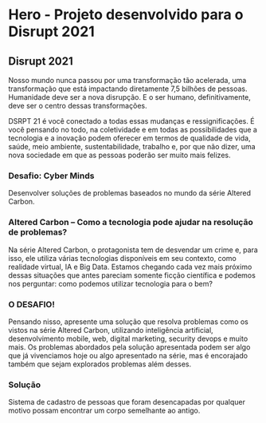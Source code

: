 # Hero - Projeto desenvolvido para o Disrupt 2021


## Disrupt 2021

Nosso mundo nunca passou por uma transformação tão acelerada, uma transformação que está impactando diretamente 7,5 bilhões de pessoas. Humanidade deve ser a nova disrupção. E o ser humano, definitivamente, deve ser o centro dessas transformações.

DSRPT 21 é você conectado a todas essas mudanças e ressignificações. É você pensando no todo, na coletividade e em todas as possibilidades que a tecnologia e a inovação podem oferecer em termos de qualidade de vida, saúde, meio ambiente, sustentabilidade, trabalho e, por que não dizer, uma nova sociedade em que as pessoas poderão ser muito mais felizes.

### Desafio: Cyber Minds

Desenvolver soluções de problemas baseados no mundo da série Altered Carbon.


### Altered Carbon – Como a tecnologia pode ajudar na resolução de problemas?

Na série Altered Carbon, o protagonista tem de desvendar um crime e, para isso, ele utiliza várias tecnologias disponíveis em seu contexto, como realidade virtual, IA e Big Data. Estamos chegando cada vez mais próximo dessas situações que antes pareciam somente ficção científica e podemos nos perguntar: como podemos utilizar tecnologia para o bem?

### O DESAFIO!

Pensando nisso, apresente uma solução que resolva problemas como os vistos na série Altered Carbon, utilizando inteligência artificial, desenvolvimento mobile, web, digital marketing, security devops e muito mais. Os problemas abordados pela solução apresentada podem ser algo que já vivenciamos hoje ou algo apresentado na série, mas é encorajado também que sejam explorados problemas além desses.

### Solução
Sistema de cadastro de pessoas que foram desencapadas por qualquer motivo possam encontrar um corpo semelhante ao antigo.
